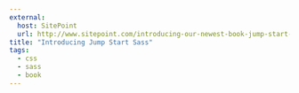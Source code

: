 ```yaml
---
external:
  host: SitePoint
  url: http://www.sitepoint.com/introducing-our-newest-book-jump-start-sass/
title: "Introducing Jump Start Sass"
tags: 
  - css
  - sass
  - book
---
```

